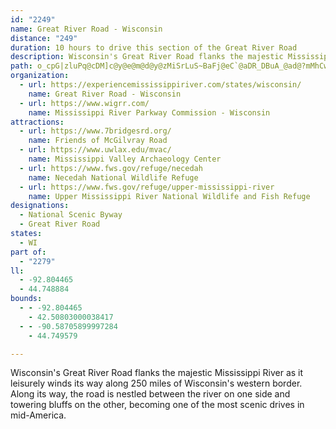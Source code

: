```yaml
---
id: "2249"
name: Great River Road - Wisconsin
distance: "249"
duration: 10 hours to drive this section of the Great River Road
description: Wisconsin's Great River Road flanks the majestic Mississippi River as it leisurely winds its way along 250 miles of Wisconsin's western border. Along its way, the road is nestled between the river on one side and towering bluffs on the other, becoming one of the most scenic drives in mid-America.
path: o_cpG|zluPq@cDM]c@y@e@m@d@y@zMiSrLuS~BaFj@eC`@aDR_DBuA_@ad@?mMhCwd@n@cFbBkGjAoCjB_DfHaIfFyH|BeCtCsAlEeAbBm@nAy@bCuBdTc\fBaDlFgNlBmDbEaGxAgC`EsJhBaF`@eBRuABwA@kAYuHVmDl@kC`@gAxCeEhAgC`@sBJyAByDw@aFcBgDgD{DoCyDwFsKu@cCe@aC]eDEmEDeBxCo[\oF?sBCeCo@_I_D}Q]aDKe}BJwDr@sEbAmDn@kAbDuEbAaC`@yArB_Lx@gDdOy]rCoJpHsf@x@yJh@}WRyAj@eChAaCfBuB~PmJbDwBrBgBxA{AhCkDlCeHnAiBt@m@dGeCbGaGbA{An@{A^oBn@yE\uAn@kBzCkGv@aDNuEXgn@HaDx@oGn@wCjAeDr@yAhAeBfC}ChEcD~C_ApBYlBGhu@QjBK|Aa@hAa@lCyAxDcBxAa@fBI`B?vCj@hB|@xDfCpBr@xA\bBNpYJbXdCrCl@fH~Dn@R|A`@xBP~@YfBs@vIgEh@a@nQuPnMqKhW}UbBoAhAc@~Be@tZ?bBGxBk@~BgAjDkDzAuC|@eCvGaT~B{I`Kgc@~Mqm@~@iFfCkS^sBzJqb@pAiE`CyGbAeCrDoHhSg]tCqDnCsCnTaSxBaCbEgFlDuFtL}Vf]iw@|Wik@~nAopCnAkE^uCF}ALuXTqDh@oCb@wAbSaj@tAyClOwX`O}UxAaDtAeEv@qDt@qFNaBLwEMokED{Db@mGx@aGn@gDnBsGvAaDjLiSvRi\zA}C`B_EdBgGnAsHh@_GNoGE_F_CifASyH[kDWyAu@mC_BaD]c@cKaIuCaD_AyA_BaDiBoFm@kCu@yEsBkSuA}K}F}ZgC{Lc@iCYiDCoCJgC`@uCh@sBvEmLd@yAf@eCbH}l@|CeVdAwGdOsy@\iCf@}GLqDn@op@^gEhAmErAeDxAuBhC{B`Bw@~Ac@tBOfT_AxAY~Ac@bB}@x@o@vB{Bt@qAx@kBbFeP|@{D^}DNyCBiCmAgm@C{KL{KTyHn@oJl@{GzN}oAvE_`@rDwXfGeh@t@qEbA_EhCuHpH}NhGaKlBkD`FgKdP_XtKgO|J{KfFgI|B_CrA_A`LmHbE{BfC_AnD{@tLwB|Ae@xBmAn@e@rAyAbHiJ|AiAbB_AlD}@|BQdDJ`Dz@dLjGfCZ`DWfEuArAWxCI`Gv@bCR~BChCSvBk@pLmEvImCpV_FnFyAdKaD~a@oF`Ds@pL}DxBc@bBMvKFpVlA|GMlBUhEgAl@c@tB}BfFgIhCwBhE{BdFoDxC_C|HeHnHuJbFgJdEgJFe@vEyItD}FdIwKxBwEjIm]lEmNzHeTnEmNlX{cA|E}R|@kCvMgg@|@_CfAkBl`@{n@zZws@rBqF~@mDvD_RvKkkAlAqHnAwF|BiHtAqDle@qgAfCaInDgLfAuDR{@~Ju[pEkOd@}BrBoMfDiV^gHZsUr@eLz[c}BJeBB{B~@ymB\mpDPakANiCv@oFlMef@d@aDRwCzBczBdAkwAdAeeAJyDl@iu@LsD^sDXyAt@wChAkCnAsBvAyAtB}AbDgAv@GdBIrg@X`BGlKeA~BFBgCRs@rVy`@|GcLh@qAzAmEl@qCrBkNxAcHhAiDhBuD~@_B`CmCx@q@dNmJj@k@rAiBvAyClJ}VnAuBx@iA|AoAvAq@dSgGpBs@fCyAvAmAnB_C|@qAvSe_@pDcEzNgNrMmLdFsCd[}LpFwC|DgCrMkJrAaAt@g@pQ{MvF}EtNqN~DiE~C{DrYkc@xDeGpEmGlDwFzCeEtAaB`NmN`CgDnDwG|JoV~DcHpCiDxA}An^cZlEsCnAg@bDeAfEm@hF_@tL]bCHnOtAbCHhE_@rD_ArCqAtd@mZxUcMlYqP|F{@xEyB`HaCrCqA|Ag@|MaGpDkB|EsC|A{@bBk@hDe@bE_@jy@wIfGuBhEaCfYgQvGiFdF_FvB}BnNsQpGiI~AeCtGeK|^yn@fIoL~GqIjN_O`FwFtCsDrCeE|EiIbv@uyAfFiIhFsGtFkFtFcEjCyAtsAon@pNqHfEqCf[{ZpMwNvEiGtL}PjFgEjAsAtGaFdS}RpwA{~AtFaInBkDvCmGnt@ggBdB_FxA{ClFgMbb@s`ArBqErD}GhBuCrCwDvGeHbBuAnEeD`E}BpGqCfp@iTnJeEhb@cUtNmIfM{G|D_C`EgD~AyBrA_ChNg[|D}K~Tiq@zBeFfC}DrAaBhBeBbc@o[tDiDjh@im@rF_H`FuItRm^`U_QtA{A`IsN|BuEjRmj@jIsYfEyMhA}BnBaDbCoClDoCb{@mb@jFiDxEuEfQaUpXo]fAiAr@eArAuDdAqD~BoLtA{EdCwG|BuElCoDnCqC~LqJxCuCrAyA`CgDpBiDjA_C|BaG|E_Q|CeJhc@c`AxDwI`C}GbA_EfIy_@n@eETMpIcd@|A_L?e@xAaNr@aMdDgmAfBsb@x@wJlFkc@\mEJyDBaRV_UXap@BaWIy[@oRAgHSiHg@eHg@gEoAcGcCeJwAaE{AkD{CmJe@gCi@yFO{FHqDNuBtIww@TgFH}FMeq@CiCEmr@KmV?aQ?a@@SQw{@@k@A}X^_lFOkoA~\@ny@Qt@?pB[jCgA|AoArW_^zCaD~CqCpDeCjL}GhBq@bCg@xp@IlNBrPK||@Q`a@QbOq@fYB`LfEjD~AxGm_@fBsj@hA}XTgLn@yM|Aod@t@eXHsh@?aqADyDBs\Pc\rB_nANyPfBmmAn@o[|EwhD~BqyAHqFBkbANwDn@eI~AiIhAsDbBmEhCoFfG_OpHqNlB_CxCgCbDqBvEmBrd@aQlGgC`FyC|EmEtd@wh@bF{DzHuF|H{EdGeCpJiBzLaBpKoAja@yFhEe@`ABrFo@`Di@PSzKcBvYuG\B~RyE|XcGbNeDLKFQrFcBnkBqc@fy@aSbJaCrEeAnAQjAYnXqHXEpx@{WjGeBlKyD|IeDbYaL~DyA|DyA`EwA`UgJZ?~HeDrCy@zC_@~AGvF\~@PrDxAjEpCbM`MbBtApKjKfCzBtQ|QjLzK`WpVnA~AfElDbDjBxBx@pGhAZQdSFlSQvSErBj@|FdErA`@l[?dPXtIMpI_@fMGpg@}@`IGtCj@lDnCpD~BzO~JfDfCz@^`aATl@?rA[fE_DzJ{Jx@eAxCiFdI_PlEsHzA{BbEcIBYfJoPhPgWdPyWdCsDNWHMPWH?nAsBfBeCXe@DGn@cAt@aAV[BWvKyOB?JCvAoBhAyA~@aAHOBQ`@[xBeCtLmM\GbC_CtB_C`@s@~Zk\fHmI|A{ApUuOjCsBb@OnOqMfGeErEiB|Cw@bUoKlFyC|IgHvDaBbBWpEFrD@v\FfZh@`z@?nABrDEda@DjAD`Dh@bDhA~JnFxEdD|DxDz]`c@fIlGdJhEhj@vMzj@nP`GpAbHbAjmAlNrId@pF?rTqApK_AzMuCrAWlCM~GG~JGz}@a@v\j@tp@~AdKd@tiBdMrc@hAzM?fEIts@mEfFGjFFnDPfGv@hGfAjElAv]dLzKlCjLzBrHfAhMrApHh@zn@zBdIl@rYbFdIh@l^lAlE?vWsBlU_Adb@g@|GS|v@eFbWsAlDi@~EwArCsAnD}B~EiElBwBnBaDbRq[rCiEhCeChAq@|CeAxBYn\uAfIi@|Es@vTgFnFu@vG_@`HDlHl@zGpA`_@nIzGfAfHj@|F@vG[fFq@`FiAfSoGfCi@hB_@xF]`EGtGXvFl@bH~A|LfDrGxAdGp@zHX|FKtc@iD|Kq@fbA{HdO_AhPcBrEs@`JoB`~@_UtIoCbm@_WdIeEbW}OnQiJt`Aac@hZqNjJcFjGyDvFwEzPwR|TcUvLgL|`@og@nFsGfUaZt`@qo@xNeWbBqDnByHbA}EpN_y@rAuGrAeFhDiI~K{Tzb@uwArQwg@lEuK|FmM`L_XbByFpAsD~FoLpJmQrDmHfTae@nA_D|ByGfJc`@hAuC|AoDzAgCbB{BzNeQhOsS`FoGbEiEhDsClDeCdb@eVfEoCfDoC~CuCtMsMxC{BfGgDdYgLfJsBlC}@nP{F|VoJde@cKtUyH|JeBvFe@rHBvWvAfE?~BQlB[tQgFfB_@|CIdBDpDb@jAXfDxAjO~J|BfAvBl@bJfArGj@bHJxY[bBFnC`@rCl@`JhCpi@nPlXnJtFfAxTzBjCv@|BlA`An@z@bAhNrR~EzF~q@lv@zBrBxKvHnElCdDpCnBzBlCpDbCbEjLdUnOjWrD`F`NpNhC|DrAlCnMrZzAxCdD`FnEfGfTfXpKpMrBjBlJbHjWhVrDlElIbLpCbDrDvDdNhLpKvHbFvCpDlCtBhBjIrIrFfElJfGb]bUlE|Cn^xRtC|@hNtBrCp@~B~@jLdG~NpF`IjBpHrAzGx@nS~DrEl@`p@lKfMbCrPj@l`@nBjDFhUw@pS_AjLuAzL_A`l@wBbHUzFCnb@PrBYbDw@~UcJ`Fw@j`AiEtt@gCb{AyHbB?dCPpCf@x@X`GpDhR~MrFjD`E`BnE|@pDP|nA}@|BSnBa@|h@qMtB_A|@s@|AaBbBoC`Qa\lRu\|i@a_ArTs^|A_DdAyCvHeYbByHb@gE~Co~@h@_NlD}dAn@sO|@sNnAyQxBgVN_BX}@~AsT`A}Jz@gEhAyDtAoCnCgDzMmKXc@BY`@Ylf@u]~FuDfFuCxa@cT|CmA~CYlHZfCKxCi@|BiArAcAbCqC~BgEjO}ZtGiNbBcEh@mBn@uDTmCtB{h@\uDh@{DhB}HbAkCvEeKz@mCh@}B\mCPeDB}CI{CYuC_CsMSaBI_DHuGrAg^?{FUcGc@mEy@wEiB_IY_CEaCDqCXyCr@_D~@eC^u@b@c@fEeDdTgHlFwBlDsB~MaKhI_DvUkG|LwGnHcHvEuGhBsBnPmU|CyHbAsFTeBN}DEaDdfAYzHIbG[rEa@~A]nEcClEsEtCkBlEeApIuAdAa@fTcOrDuBfBk@jC_@bl@sBf`@_IlD_AhCiBhB}B|@gB~@aDXsATkCfEmj@d@gHRiBx@qDd@{ArAkCzRkWtFyH|AmA~AkA|BgAfIuCnD{ApZeQbTyKlCuBbDmE~N{Xd@jAHr@fJrhAx@vGhAhFpApDzAxCzLdQdEjExE`DdBx@dElAfDf@`DHdUG|LOf^Apl@]|_DqI~P_@zCPjFh@fEnAnDvAtEnChDnCdf@zi@tAdC\z@v@pCd@bC^~Cd@lIb@lC\lArEjKlDvElQxQxFlFrCbBlFvB|Cf@lF\~P]zO?~aA{@hBLhC\~Br@|EdCnCdC`AhAhA`B`BvCdB|ElK|^lOrj@nDrKzCvGhCdFhCfEbDtEpH~H|CnChCjB`GpD|DhBrJbDzHzAlD^fK`@zJa@fDWbMgCnDe@~FGpCXbDt@bR~GzAb@|Eh@fBCvBUdB_@~CsAlBqAhBiBhA_B|BmEn@mB`@y@fBsCbBqBrBcBnBeApBw@~Ba@bDKdf@v@rMHbUShBUhBo@tKcGdAWvBKhAH~@l@x@fAbBrDd@f@^PlGRjCj@vDXzBG`Ge@nAa@|BwAtAaBbCgEnFsL`Qma@rBqEnBgFzKwVfAkCd@iBd^{dCDoCc@mF_B}H[}BGqBNgFnJ}f@DoCe@oC]aAu@kAcA}@_A[}CLoBZyC[aB}@sBsB_AuAeAsC]wAuAiKwFqPsBqF_R{`@wB}FeBoKgFoa@wCmYoBcIuF_JgCqFiNs\oA{DYuAOkB?aBt@eGrAmC`EqEzBuExAgFl@yDhDai@d@qFf@oCvL_g@bAuCtC_F|EgH|AcBvGaDzEmEhFoF|AyBd@aAx@sCbD_[N}ABuHJeBnA{KVoD?wAuAu[[}C{@qDiGqOQw@UsBEsBPwCfAyF|Lmi@vA_Hn@gELuCC{AYaEsEsR_@yC?wAFuAvCiNl@qD`BaNf@sBnAoChAwAbBeAhA_@nBU|KCdTkAhCg@lBqA~AoBbAsBdAgEpEcVl@{AnEqH\}@h@cCzCmUdAiKAiRbCaf@HgAZ{AbA}CvEeJdCwDjCwAtAYvFm@fF}BnCaDfBoDdAkDvBuNtAaEv@wAnAyAxAiAlF}B|BoCz@cBx@qDRyBGePLcE|CyTrAwRrBkVHmA?yJIuC]cDu@uC{GoQUsBQgDMe@i@iAcAiByBkB_AyAs@eCOuAEmDXgB^iAn@mAzAyAvK{DbGeB`CgA`BsA~AkCvAcFdK_SjBeCtL_MhAqBx@{Bh@qCbAqPrIc_Ab@cKAcCa@iF_@s@}FkBiGaD{GsBc`@sJ{AU}CeAc@e@}EaIsHcHyAeBy@oAqHyN_AqA}S{P}CaDu@k@eHmB_@e@kBeH]gAYoC|@qKbB{Kz@eHNmEE{H_@{Q?kFXaL^uFbBoMx@_I]mBs@yA|BoCr@gA~@uBr@cCl@kCTmBZeE?sDRwCl@oDdBoEzHuHjDwBlBk@|BSlCGvJRnAGfDk@hBg@lDaBzJoFbDsBzAmAnCsCvDgFpd@qs@xMaS`CsEfByFt@uFVyED{FZmEr@oDr@wB~@aBlCwClHuEhH_IjYs`@~CcD`D}BvC_BtCgAvEeAzF]xBk@rDoBrBoCrAiCr@{Bh@oCRkCFeDCaC_@sDiC{MiB_M@_F^wC|@}Df@mAtBaDhA{@jGeDrGkEnAoAlBeCd@_A|@mCfIwa@n@mC~@uCfBsDf[yi@tIuNzAaDhAgD^kBdNqx@hCiKZq@b^eMx@a@zHgCfGmCn@]`DiEp@`AlBjA~ATpDJ|DX~Bb@lFvCbJtDn\pPjKxE|z@ra@le@pUzn@nZfJ|Ev\|OtEfBnDfA|Ch@dDT`F@|Fc@d`AeLpHg@zOa@lPb@~AMhAMlCq@jQaHlA_@|Dq@dDYpB@bDNrF~@bExAt^nQlBv@lIhEjGrB|x@tGbJ|@??rBRV`@tAfAZj@Rv@?v@ObAU\c@`@i@N_@CyAm@iAcAd@wH??LyBJSlA{Rj@mGRcETaLxp@sBlCTtAZbAf@jAp@rAdAbCjDlApCzAnF
organization:
  - url: https://experiencemississippiriver.com/states/wisconsin/
    name: Great River Road - Wisconsin
  - url: https://www.wigrr.com/
    name: Mississippi River Parkway Commission - Wisconsin
attractions:
  - url: https://www.7bridgesrd.org/
    name: Friends of McGilvray Road
  - url: https://www.uwlax.edu/mvac/
    name: Mississippi Valley Archaeology Center
  - url: https://www.fws.gov/refuge/necedah
    name: Necedah National Wildlife Refuge
  - url: https://www.fws.gov/refuge/upper-mississippi-river
    name: Upper Mississippi River National Wildlife and Fish Refuge
designations:
  - National Scenic Byway
  - Great River Road
states:
  - WI
part of:
  - "2279"
ll:
  - -92.804465
  - 44.748884
bounds:
  - - -92.804465
    - 42.50803000038417
  - - -90.58705899997284
    - 44.749579

---
```


Wisconsin's Great River Road flanks the majestic Mississippi River as it leisurely winds its way along 250 miles of Wisconsin's western border. Along its way, the road is nestled between the river on one side and towering bluffs on the other, becoming one of the most scenic drives in mid-America.
